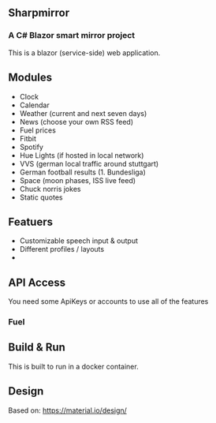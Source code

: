 ## Sharpmirror
### A C# Blazor smart mirror project

This is a blazor (service-side) web application.

## Modules
- Clock
- Calendar
- Weather (current and next seven days)
- News (choose your own RSS feed)
- Fuel prices
- Fitbit
- Spotify
- Hue Lights (if hosted in local network)
- VVS (german local traffic around stuttgart)
- German football results (1. Bundesliga)
- Space (moon phases, ISS live feed)
- Chuck norris jokes
- Static quotes

## Featuers
- Customizable speech input & output
- Different profiles / layouts
- 

## API Access
You need some ApiKeys or accounts to use all of the features

### Fuel

## Build & Run
This is built to run in a docker container.

## Design
Based on: https://material.io/design/